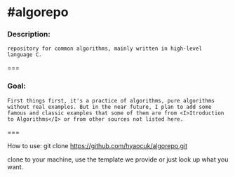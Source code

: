 #algorepo
===

### Description: 
	repository for common algorithms, mainly written in high-level language C.
===

### Goal:
	First things first, it's a practice of algorithms, pure algorithms without real examples. But in the near future, I plan to add some famous and classic examples that some of them are from <I>Itroduction to Algorithms</I> or from other sources not listed here.
===

How to use:
	git clone https://github.com/hyaocuk/algorepo.git

clone to your machine, use the template we provide or just look up what you want.
